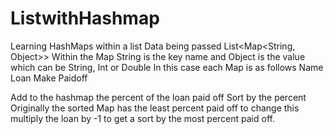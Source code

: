 # ListwithHashmap
Learning HashMaps within a list
Data being passed List<Map<String, Object>>
Within the Map String is the key name and Object is the value which can be String, Int or Double
In this case each Map is as follows 
  Name    <user name>
  Loan    <original loan amount>
  Make    <vehicle make>
  Paidoff <amount paid off>
  
  Add to the hashmap the percent of the loan paid off
  Sort by the percent
  Originally the sorted Map has the least percent paid off
  to change this multiply the loan by -1 to get a sort by the most percent paid off.
